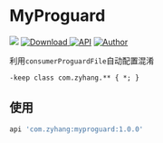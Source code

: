 # MyProguard
![](https://img.shields.io/cocoapods/l/AFNetworking.svg)
[ ![Download](https://api.bintray.com/packages/zyhang/maven/MyProguard/images/download.svg) ](https://bintray.com/zyhang/maven/MyProguard/_latestVersion)
[![API](https://img.shields.io/badge/API-15%2B-blue.svg?style=flat)](https://developer.android.com/about/versions/android-4.0.3)
[![Author](https://img.shields.io/badge/Author-zyhang-red.svg?style=flat)](https://www.zyhang.com/)

利用`consumerProguardFile`自动配置混淆

```
-keep class com.zyhang.** { *; }
```

## 使用

```groovy
api 'com.zyhang:myproguard:1.0.0'
```

